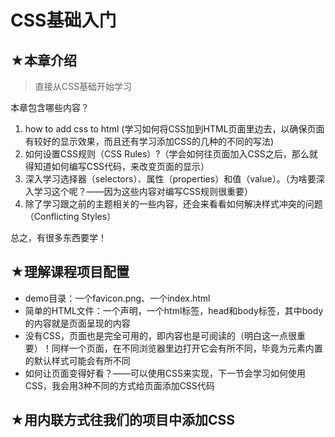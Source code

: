 # CSS基础入门

## ★本章介绍

> 直接从CSS基础开始学习

本章包含哪些内容？

1. how to add css to html (学习如何将CSS加到HTML页面里边去，以确保页面有较好的显示效果，而且还有学习添加CSS的几种的不同的写法)
2. 如何设置CSS规则（CSS Rules）?（学会如何往页面加入CSS之后，那么就得知道如何编写CSS代码，来改变页面的显示）
3. 深入学习选择器（selectors）、属性（properties）和值（value）。（为啥要深入学习这个呢？——因为这些内容对编写CSS规则很重要）
4. 除了学习跟之前的主题相关的一些内容，还会来看看如何解决样式冲突的问题（Conflicting Styles）

总之，有很多东西要学！

## ★理解课程项目配置

- demo目录：一个favicon.png、一个index.html
- 简单的HTML文件：一个声明，一个html标签，head和body标签，其中body的内容就是页面呈现的内容
- 没有CSS，页面也是完全可用的，即内容也是可阅读的（明白这一点很重要）！同样一个页面，在不同浏览器里边打开它会有所不同，毕竟为元素内置的默认样式可能会有所不同
- 如何让页面变得好看？——可以使用CSS来实现，下一节会学习如何使用CSS，我会用3种不同的方式给页面添加CSS代码

## ★用内联方式往我们的项目中添加CSS

